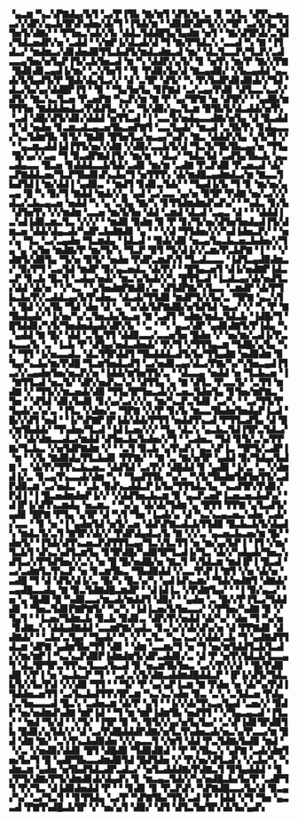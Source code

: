 ▝▄▃▆▝▚▃▚▛▇▟▄▞▙▜▝▃▞▛▐▜▙▝▇▞▆▜▝▟▜▞▆▝▃▝▊▝▚▜▃▝▟▜▚▃▅▃▃▞▞▟▛▞▄▃▙▜▛▟▚▟▅▞▟▞▜▝▐▜▟▞▆▝▝▟▉▟▛▟▛▜▞▞▞▜▛▝▃▞▙▜▄▝▟▜▅▜▞▟▇▞▝▝▛▜▅▃▚▟▞▞▙▝▟▟▃▜▟▟█▜▄▜▄▟▆▝▅▜▝▝▇▞▟▜▛▟▞▃▜▟▞▜▟▃▅▟▛▞▅▝▃▟▟▝▝▞▆▛▐▞▟▃▟▞▟▝▜▝▇▞▛▜▟▃▚▝▃▃▟▝▚▝▇▝▐▜▟▃▞▝▆▟▆▃▞▟▊▟▅▟▉▜▜▃▙▟▜▞▆▟▃▟▆▃▟▝▆▞▝▟▃▜▃▃▛▞▜▃▛▞▃▟▃▃▄▜▅▞▅▜▄▛▐▜▞▃▙▜▅▃▟▝▆▝▚▝▟▟▛▞▄▜▞▝▊▝▅▜▚▝▆▞▛▝▇▞▞▛▇▝█▟▊▟▊▃▄▟▐▞▆▞▝▃▚▜▅▜▝▝▊▝▛▟▉▞▙▞▟▝▇▃▄▟▉▞▝▞▙▃▄▟▟▝▄▃▟▞▙▜▄▟▜▞▛▝█▟▞▟▄▜▃▞▞▝▟▝▃▜▛▝▟▜▞▝▚▝▛▞▙▟▛▟▊▟▉▟▞▞▜▟▝▟▃▞▙▞▄▞▟▟█▛▐▜▝▝▉▝▝▜▄▜▅▜▄▝▊▛▇▟▝▃▞▃▄▞▛▟▊▝▟▜▃▃▚▃▞▞▟▜▞▝▇▃▚▃▜▃▅▝▛▃▅▛▇▝▚▃▛▞▆▝▇▝▛▝▄▞▜▛▇▝▅▝▟▜▛▞▝▝▄▟█▞▆▜▜▜▅▝▇▟▟▟▅▟▃▞▛▟▟▜▄▝▞▃▝▜▞▟▉▞▄▃▜▃▆▝▉▜▙▜▞▟▃▟▟▞▅▜▚▝▃▟▝▟█▞▟▜▞▟▊▞▟▟▟▝▅▜▜▃▟▝▐▝▃▃▜▞▅▟▄▃▃▟▇▞▅▜▄▝▟▝█▃▟▟▜▝▟▝▅▟▅▝▊▃▆▃▟▃▄▃▅▜▙▃▅▛▇▜▝▃▃▜▄▟▞▝▆▃▟▝▃▜▙▜▚▝▊▟▄▃▃▞▚▃▜▟▆▜▙▝▊▜▞▝▇▟▉▝█▜▅▜▃▞▅▃▄▞▚▟▚▝▇▃▝▟▟▟▚▜▄▝▄▜▞▜▝▞▝▝▄▃▆▃▟▟▐▟▐▜▜▞▅▞▞▟▇▝▞▟▉▞▃▃▙▜▞▟▝▜▃▜▞▜▙▜▙▃▄▞▅▝▜▜▄▝█▞▄▞▞▃▄▝▜▝▉▃▟▛▇▟▐▜▞▝▆▞▆▝▝▟▃▞▝▜▟▃▜▟▝▃▟▜▄▜▙▃▙▝▄▃▃▟▄▃▃▝█▃▅▝▊▟▟▟▃▃▙▜▟▞▃▟▊▝▆▞▆▝▃▟▇▝▛▃▛▟▉▝▛▃▅▃▟▝▟▞▃▛▇▟▟▃▅▞▜▃▛▜▙▟▊▟▚▃▙▞▜▝▅▜▜▜▚▝▟▞▆▟█▃▄▟▆▟▃▞▆▝▇▃▃▜▙▟▜▟▐▝▆▞▟▟▐▝▄▟▉▃▝▝▆▟▜▝▊▟▊▃▜▟▞▝▝▜▄▟▐▞▙▝▜▝▊▝▆▞▅▞▄▃▄▝█▝▚▝▉▞▜▝▇▟▟▝▆▟▞▞▄▝▄▟▝▃▞▃▃▝▄▞▅▝▉▜▛▝▛▟▇▝▅▞▃▞▞▞▟▃▞▃▙▃▄▃▅▝▅▟▟▝▚▝▄▝▃▜▄▝▇▞▚▝▊▜▜▟▆▟▆▟▚▟▚▞▝▝▚▟▃▝▊▞▙▝▟▜▅▜▚▝▞▞▆▟▆▝▃▃▅▝▆▞▙▜▅▝▟▟▝▃▆▟▝▟▃▟▝▃▄▃▝▟▝▝▝▟▟▟▐▃▚▟▐▟▉▃▆▃▜▃▝▞▞▞▝▝▆▟▉▝▉▟▆▝▉▝▛▝▊▞▜▞▅▞▟▜▅▜▅▟▄▟▐▜▞▟▆▃▅▝▟▟▞▟▄▃▟▞▚▟▛▃▙▟▇▟▊▝▄▝▝▝▞▟▝▜▜▟▅▞▞▞▚▟▐▟▅▃▛▞▝▝▅▞▄▝▜▃▝▃▞▃▄▟▅▝▜▃▆▟▄▝▐▟▃▟▝▝▉▟▞▟▉▝▅▃▄▜▄▃▙▃▅▃▙▟▅▞▞▜▄▝▄▝▄▜▅▝▆▟▇▞▛▝▆▞▜▞▚▝▜▃▛▝▉▜▝▜▞▟▐▞▞▃▆▞▛▃▙▛▇▝▐▝▝▝▞▟▇▜▞▟▉▜▄▝▜▞▅▝▉▜▞▝▅▟▅▝▛▟▛▃▆▟▚▜▝▜▃▟▃▃▃▝▐▟▜▃▄▟▉▟▆▃▞▝▉▞▛▜▝▃▄▜▟▝▆▟▛▝▉▞▄▃▅▟▃▝▟▞▛▞▝▝█▜▄▃▅▜▝▟▐▞▅▟▇▛▐▟▃▃▛▝▊▃▙▝█▃▜▝▃▟▄▞▅▟▞▝▆▃▚▞▙▟▞▞▚▝█▜▜▃▟▝▐▃▟▃▄▞▟▞▅▟▜▃▞▟▟▝▟▞▅▝▝▞▚▃▝▝▄▜▅▟▆▛▇▟▊▞▃▝▟▜▟▛▇▞▚▜▃▃▝▃▆▟▛▝▟▞▛▜▙▃▙▞▛▞▃▟▟▃▄▞▙▜▚▟▅▃▝▟▃▟▞▜▜▟▉▝▆▟▛▜▞▞▙▞▃▝▜▛▇▝▄▃▚▜▚▝█▟▝▞▄▜▙▝▜▟▝▟▅▝▟▝▃▝▚▞▟▞▙▛▇▟█▞▅▜▟▜▟▝▅▃▞▝▞▝▚▝▛▝▇▜▙▟▄▟▞▝▐▞▅▞▚▞▃▜▅▃▙▞▙▃▅▝▇▝▃▟▜▝▚▟▆▞▆▟▃▜▟▃▙▝▐▟█▞▜▝█▜▟▟▊▞▚▜▞▜▅▟▅▟▄▟▞▟▛▞▙▝▝▃▝▝▚▝▄▃▞▟▛▝▄▟▊▟▇▜▞▛▐▟▄▝▚▝▄▟▟▝▇▝█▞▝▟▟▝▃▜▄▜▜▝▟▟▉▃▃▞▃▃▅▜▅▝█▟▅▝▞▝▅▞▆▞▃▟▐▞▛▃▙▃▃▞▙▝▃▝▐▃▙▝▛▝▟▜▄▞▅▟▃▟▅▟▞▝▛▞▜▝▞▜▜▜▄▃▆▝▜▟█▞▄▜▄▝▚▞▝▜▜▝▐▞▅▃▃▟▃▝▟▃▜▜▛▟▟▜▝▜▙▟▟▟▃▟▜▞▙▞▜▜▄▟▇▝▅▟▉▟▆▝▉▜▄▞▚▃▙▞▆▞▛▟█▝▜▃▆▜▅▟▃▟▜▝▃▞▅▟▊▃▄▞▟▃▞▛▇▞▚▞▚▜▅▃▄▟▐▜▃▞▞▃▄▟▅▜▅▞▅▃▛▞▅▝▐▟▟▞▆▜▅▜▜▞▃▝▝▟▃▃▄▝▅▟▟▝▅▝▜▃▙▃▅▝▐▝▇▜▜▃▟▝▅▃▜▞▝▟▛▞▅▟▚▃▚▞▝▟▜▜▄▝▄▝▇▝▟▜▃▝▛▃▃▜▞▝▃▜▜▝▆▟▇▝▞▝▜▜▞▞▆▃▅▟▞▟▉▝▜▜▄▜▛▜▅▃▟▞▞▃▅▃▜▟▅▜▄▝▊▜▅▞▆▛▇▃▝▜▅▝▝▟▜▟▝▟▊▞▙▟▊▝▊▞▄▞▃▞▞▞▄▝▆▞▚▃▛▃▜▟▊▝▃▞▚▝▝▃▞▜▜▞▛▜▄▟▞▃▚▞▃▝▐▜▃▝▞▟▅▞▃▝▜▛▇▝▞▞▛▝▊▞▙▝▆▃▃▜▙▟▅▜▅▟▄▛▐▃▟▝█▞▞▟▜▝▅▟▝▝▐▞▚▛▇▛▐▛▐▟▞▟▟▞▛▜▜▝▅▟▟▜▚▃▟▝▛▜▜▃▟▜▄▝▟▝█▞▆▜▙▟▟▞▝▜▚▟▅▞▜▃▟▝▐▟▐▃▅▞▞▞▝▜▄▝▟▃▚▝▄▃▙▃▜▟▐▜▛▃▜▟▃▞▝▞▝▟▞▟▆▃▃▟▃▞▆▟▟▝▟▜▅▃▙▞▙▟▅▞▞▜▝▝▃▟▅▃▝▜▟▝▊▜▞▃▚▞▛▛▇▞▜▃▙▃▝▞▅▜▟▛▇▟▆▝▞▝▝▃▜▝▉▃▙▝▄▜▚▟▚▝▄▃▚▛▐▃▝▜▛▜▞▃▟▛▐▝▆▝▝▞▙▝▇▟▉▟▄▜▜▃▙▟▊▝▛▛▇▞▝▝▇▝▃▝▇▞▅▜▛▝▄▟▟▝▉▞▜▟▄▞▙▟▇▝▃▝▟▞▛▞▜▜▚▃▙▃▅▃▝▟▟▜▟▝▃▞▛▞▝▟█▟▟▝▊▝▄▟▉▝▐▞▃▝▃▝▞▟▆▟▐▞▃▝▊▃▄▜▚▃▃▟▞▟▆▝▚▝▝▜▄▟▜▜▙▝▚▞▃▝▚▜▞▜▙▟▆▜▟▜▅▜▜▞▃▟▛▟▉▃▆▝▃▞▅▟▃▝▝▃▙▝▉▟▚▃▟▟▃▛▐▞▙▞▜▜▜▟▃▜▄▝▚▃▟▜▛▞▛▟▊▞▛▟▐▝▐▝█▃▅▟▆▟▅▛▐▞▞▝▞▟▟▜▅▃▙▃▆▝▉▝▄▃▛▃▅▛▐▃▅▃▅▃▙▟▚▞▝▟▐▛▐▞▟▜▚▃▆▟▄▝▅▃▆▃▝▝▚▞▄▝▟▞▟▞▜▟▆▝▄▝█▜▜▝▛▛▇▝▄▜▃▟▜▞▄▟▊▝█▛▇▝▛▜▄▝▄▜▛▝▟▝▚▜▝▜▅▝▐▃▟▞▄▝▟▝▚▃▚▃▄▃▅▃▚▟▅▝▃▟▞▞▃▃▝▝▊▝▅▝▐▝▄▟▅▜▟▝▅▜▞▃▅▝▟▟▚▛▇▃▟▃▙▜▜▟▉▝█▃▙▃▙▜▞▟▄▟▚▝▆▟▃▜▞▃▜▝▇▜▛▞▟▞▞▝▛▟▛▟▄▟▃▞▙▝▇▝▞▞▃▝▄▃▅▃▙▃▅▞▆▝█▞▝▟▅▜▞▝▐▜▟▞▟▜▚▃▅▃▛▟▜▜▜▃▄▞▜▃▚▜▃▜▜▝▅▝▆▞▄▞▙▛▐▝▐▜▝▞▆▞▜▃▙▜▝▟▚▃▚▟▜▃▆▜▄▝▊▜▛▟█▞▚▟▉▜▛▜▃▟▐▞▜▃▝▟▞▞▚▟▄▟▞▜▅▃▚▟▜▃▞▞▛▜▟▜▅▞▞▃▚▝▅▝█▝█▞▅▟█▞▅▝▇▃▜▝▚▜▟▃▆▝▆▟▐▛▐▝█▃▟▝▃▞▃▟▆▜▃▜▚▃▛▝▅▝▊▃▆▜▙▃▝▜▙▟▉▟▟▝▞▃▃▜▚▛▐▝▇▜▝▞▅▝▟▞▅▝▃▟█▝▜▝▟▝▟▜▞▟▐▞▃▝█▞▚▝█▃▚▞▚▝▄▟▐▟▚▃▆▞▝▜▟▞▅▟▇▜▝▟▇▟▞▃▄▟█▃▃▟▄▝▇▝▉▃▜▟▇▟█▃▆▟▛▝▝▟▐▟▐▃▝▞▛▟▇▜▄▞▝▝▐▝▉▞▄▃▞▝▅▝▄▝█▟█▝█▝▚▟▉▃▃▞▆▃▟▞▆▟▟▜▝▟▉▞▝▝▄▟▅▝▃▝█▞▞▛▐▜▃▞▜▟▟▟▊▝▝▜▅▃▜▟▊▛▇▛▇▜▞▝▚▞▚▝▐▟▐▃▅▞▙▜▅▃▃▞▝▞▛▜▅▞▚▟▇▝▉▝▞▜▄▜▝▝▐▃▅▞▜▟▆▃▙▝▉▃▙▝▉▟▊▃▝▟▛▞▛▞▅▟▟▝▟▞▚▞▝▟▅▝▜▝▚▞▅▝▊▟▇▃▚▝▟▟▄▟▇▟▟▝▃▃▆▛▇▞▄▟▃▝▊▃▚▞▞▟▞▟▚▞▅▝▟▝▛▛▇▟▊▝▟▟▇▟▞▝▝▃▙▞▃▜▄▞▝▜▄▟▞▝▚▝▞▝▃▜▃▝▚▃▚▃▞▞▟▟▞▃▙▝▜▝▄▟▇▟▜▜▟▃▆▝▟▛▇▝▄▟▆▜▙▞▜▜▝▟▉▝▝▟▆▝▃▃▆▞▜▝▅▝▜▝▅▞▆▜▟▟▜▃▙▜▃▟▞▞▆▞▆▛▐▝▚▃▚▃▛▟▉▛▐▟▆▟▆▜▞▟▛▃▟▟▊▞▃▝▟▝▛▝▅▜▚▜▟▃▙▜▃▃▄▜▝▟▃▜▛▜▛▃▜▜▚▃▜▃▃▞▙▃▟▝▉▝▅▃▆▜▙▜▅▃▝▃▞▞▛▞▞▟▝▝█▞▛▟▉▟█▝▞▛▐▝▅▝▄▃▙▃▛▝▜▝▝▃▞▃▚▜▞▟▇▃▟▟▆▟█▟▟▃▛▝▐▛▐▞▟▜▞▜▟▃▙▜▞▞▙▞▛▟▝▞▞▟▉▝▜▜▝▝▝▜▞▝▛▝▄▞▄▛▐▃▆▝▇▝▛▟▅▝▅▝▟▞▚▞▛▟▐▜▟▟▅▃▅▜▜▝▃▞▙▃▙▟▜▜▚▜▛▃▆▝▚▃▚▃▚▟▅▝▉▃▝▃▚▝▃▜▟▃▅▝▛▟▄▞▃▜▅▃▃▃▟▝█▃▚▝▃▟▅▃▆▝▟▞▛▝▄▜▝▝▐▞▞▟▞▜▚▃▄▜▄▟▝▃▅▞▞▝▉▟▛▝▅▞▅▟▆▟▚▟▇▝▆▛▐▟▝▝▜▝▆▝▆▛▐▟▆▜▙▝▅▟▜▜▝▝▞▜▄▃▄▃▟▝▐▜▃▞▝▝▆▟▝▜▞▟▝▝▞▜▞▝▐▜▛▝▉▝▚▝▉▜▞▞▄▞▅▜▄▜▄▞▝▃▚▛▐▟▊▜▛▟▉▜▙▝█▟▊▞▄▜▟▞▞▝▟▝▃▞▛▟█▟▟▟▛▟▇▞▅▜▃▜▚▟▅▃▟▞▅▃▚▞▛▃▃▞▆▝█▟▝▟▇▝▇▞▝▃▚▜▚▃▙▟▉▟▅▝▞▞▄▃▃▜▝▞▆▜▝▟▟▝▛▃▜▟▇▞▙▟▉▝▆▟▝▝▞▃▝▞▅▟▉▞▟▟▊▝█▜▝▟█▟▉▝▜▟▉▟▉▟▝▝▛▝▚▜▙▃▚▝▄▛▇▝▃▟▞▟▆▜▅▞▙▞▜▝█▝▄▟▛▜▙▃▃▟▆▟▉▜▟▝█▟▜▟▅▝▞▝▛▞▅▞▟▜▃▟▚▝▞▃▙▞▚▝▚▟▆▃▆▝▄▟▅▝▅▜▙▟▜▟▃▟▛▃▟▃▞▝▅▜▃▟▟▟▇▞▛▟▇▃▜▝▉▜▄▟▟▟▝▝▊▞▛▜▞▟▇▞▛▜▞▟▆▟▊▟▞▟▄▟▚▝▊▝▆▃▄▃▜▟▞▞▚▞▅▟█▃▙▞▙▞▛▝▃▟▛▜▜▝▛▞▜▃▝▟▐▟▉▟▅▟▟▝▛▝▝▝▊▟▊▝▊▝▛▃▛▟▚▝▚▛▇▟█▃▃▞▙▞▟▝▉▃▄▞▚▞▝▃▞▜▃▜▝▝▊▜▜▟▄▝▃▞▛▝▚▛▇▜▙▞▜▜▞▃▟▝▛▝▐▟▟▝▞▜▝▜▅▝▄▃▃▟▝▛▇▜▚▟█▃▙▜▛▝▞▝▅▞▄▜▝▟▉▞▝▟▜▝▟▜▃▜▅▜▛▞▟▞▙▞▄▟▚
